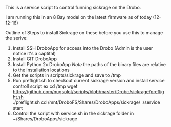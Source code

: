 This is a service script to control funning sickrage on the Drobo.

I am running this in an 8 Bay model on the latest firmware as of today (12-12-16)

Outline of Steps to install Sickrage on these before you use this to manage the serive:

1. Install SSH DroboApp for access into the Drobo (Admin is the user notice it's a captital)
2. Install GIT DroboApp
3. Install Python 2x DroboApp 
	*Note* the paths of the binary files are relative to the installation locations 
4. Get the scripts in scripts/sickrage and save to /tmp
5. Run preflight.sh to checkout current sickrage version and install service controll script
	ex 
		cd /tmp
		wget https://github.com/nugsolot/scripts/blob/master/Drobo/sickrage/preflight.sh	
		./preflight.sh
		cd /mnt/DroboFS/Shares/DroboApps/sickrage/
		./service start
6. Control the script with service.sh in the sickrage folder in ~/Shares/DroboApps/sickrage


